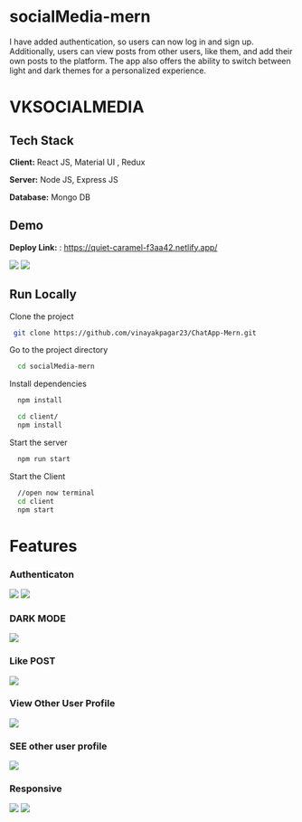 # socialMedia-mern
I have added authentication, so users can now log in and sign up. Additionally, users can view posts from other users, like them, and add their own posts to the platform. The app also offers the ability to switch between light and dark themes for a personalized experience.
# VKSOCIALMEDIA

## Tech Stack

**Client:** React JS, Material UI , Redux

**Server:** Node JS, Express JS

**Database:** Mongo DB
  
## Demo

**Deploy Link:** :  https://quiet-caramel-f3aa42.netlify.app/

![](https://github.com/vinayakpagar23/socialMedia-mern/blob/main/screenshot/firstProfilepic%20(2).png)
![](https://github.com/vinayakpagar23/socialMedia-mern/blob/main/screenshot/darkMode%20(2).png)
## Run Locally

Clone the project

```bash
 git clone https://github.com/vinayakpagar23/ChatApp-Mern.git
```

Go to the project directory

```bash
  cd socialMedia-mern

```

Install dependencies

```bash
  npm install
```

```bash
  cd client/
  npm install
```

Start the server

```bash
  npm run start
```
Start the Client

```bash
  //open now terminal
  cd client
  npm start
```

  
# Features

### Authenticaton
![](https://github.com/vinayakpagar23/socialMedia-mern/blob/main/screenshot/loginPage%20(2).png)
![](https://github.com/vinayakpagar23/socialMedia-mern/blob/main/screenshot/signup%20(2).png)
### DARK MODE
![](https://github.com/vinayakpagar23/socialMedia-mern/blob/main/screenshot/darkMode%20(2).png)
### Like POST
![](https://github.com/vinayakpagar23/socialMedia-mern/blob/main/screenshot/like%20(2).png)
### View Other User Profile
![](https://github.com/vinayakpagar23/socialMedia-mern/blob/main/screenshot/view%20other%20user%20profile%20(2).png)
### SEE other user profile
![](https://github.com/vinayakpagar23/socialMedia-mern/blob/main/screenshot/view%20other%20user%20profile%20(2).png)
### Responsive
![](https://github.com/vinayakpagar23/socialMedia-mern/blob/main/screenshot/responsive1%20(2).png)
![](https://github.com/vinayakpagar23/socialMedia-mern/blob/main/screenshot/responsive2.png)

